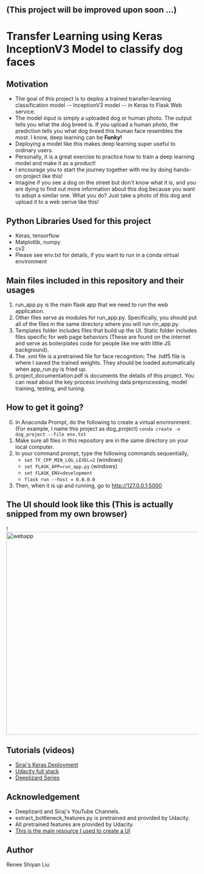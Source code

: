 ## __(This project will be improved upon soon ...)__
# Transfer Learning using Keras InceptionV3 Model to classify dog faces

## Motivation

* The goal of this project is to deploy a trained transfer-learning classification model -- InceptionV3 model -- in Keras to Flask Web service. 
* The model input is simply a uploaded dog or human photo. The output tells you what the dog breed is. If you upload a human photo, the prediction tells you what dog breed this human face resembles the most. I know, deep learning can be __Funky!__
* Deploying a model like this makes deep learning super useful to ordinary users. 
* Personally, it is a great exercise to practice how to train a deep learning model and make it as a product!
* I encourage you to start the journey together with me by doing hands-on project like this!
* Imagine if you see a dog on the street but don't know what it is, and you are dying to find out more information about this dog because you want to adopt a similar one. What you do? Just take a photo of this dog and upload it to a web serive like this!


## Python Libraries Used for this project

* Keras, tensorflow
* Matplotlib, numpy
* cv2
* Please see env.txt for details, if you want to run in a conda virtual environment

## Main files included in this repository and their usages

1. run_app.py is the main flask app that we need to run the web application.
2. Other files serve as modules for run_app.py. Specifically, you should put all of the files in the same directory where you will run rin_app.py.
3. Templates folder includes files that build up the UI. Static folder includes files specific for web page behaviors (These are found on the internet and serve as boilerplates code for people like me with little JS background).
4. The .xml file is a pretrained file for face recognition; The .hdf5 file is where I saved the trained weights. They should be loaded automatically when app_run.py is fried up.
5. project_documentation.pdf is documents the details of this project. You can read about the key process involving data preprocessing, model training, testing, and tuning.



## How to get it going?

0. In Anaconda Prompt, do the following to create a virtual envrironment. (For example, I name this project as dog_project)
   `conda create -n dog_project --file env.txt`
1. Make sure all files in this repository are in the same directory on your local computer.   
2. In your command prompt, type the following commands sequentially,
   * `set TF_CPP_MIN_LOG_LEVEL=2` (windows)
   * `set FLASK_APP=run_app.py` (windows)
   * `set FLASK_ENV=development`
   * `flask run --host = 0.0.0.0`
3. Then, when it is up and running, go to http://127.0.0.1:5000



## The UI should look like this (This is actually snipped from my own browser)


!<img width="534" alt="webapp" src="https://user-images.githubusercontent.com/43501958/51420827-e8df7800-1b4a-11e9-8b63-ca6fe7e94ecb.png">




## Tutorials (videos)
* [Siraj's Keras Deployment](https://www.youtube.com/watch?v=f6Bf3gl4hWY&t=881s)
* [Udacity full stack](https://classroom.udacity.com/courses/ud088/lessons/3593308717/concepts/36245586050923)
* [Deeplizard Series](https://www.youtube.com/watch?v=eCz_DTtUBfo&feature=youtu.be)


## Acknowledgement

* Deeplizard and Siraj's YouTube Channels.
* extract_bottleneck_features.py is pretrained and provided by Udacity.
* All pretrained features are provided by Udacity.
* [This is the main resource I used to create a UI](https://github.com/mtobeiyf/keras-flask-deploy-webapp)

## Author

Renee Shiyan Liu
